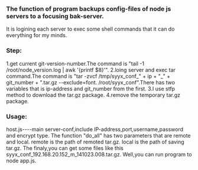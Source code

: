 <h3>The function of program backups config-files of node js servers to a focusing bak-server.</h3>

<p>It is logining each server to exec some shell commands that it can do everything for my minds.</p>
<h3>Step:</h3>
    1.get current git-version-number.The command is "tail -1 /root/node_version.log | awk '{printf $8}'".
    2.loing server and exec tar command.The command is "tar -zvcf /tmp/syyx_conf_" + ip + "_" + git_number + ".tar.gz --exclude=font. /root/syyx_conf".There has two variables that is ip-address and git_number from the first.
    3.I use stfp method to download the tar.gz package.
    4.remove the temporary tar.gz package.
    
<h3>Usage:</h3>
    host.js----main server-conf,include IP-address,port,username,password and encrypt type.
    The function "do_all" has two parameters that are remote and local.
        remote is the path of remoted tar.gz.
        local is the path of saving tar.gz.
    The finaly,you can get some files like this syyx_conf_192.168.20.152_m_141023.008.tar.gz.
    Well,you can run program to node app.js.
